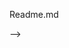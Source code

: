 <!-- 

<!-- 
 ![11](https://user-images.githubusercontent.com/60041984/131719972-c3eb10be-0e8d-4528-a43c-f895886fabf6.jpg)
 
 - Link: https://adetutu.netlify.app/ -->

Readme.md

 -->
